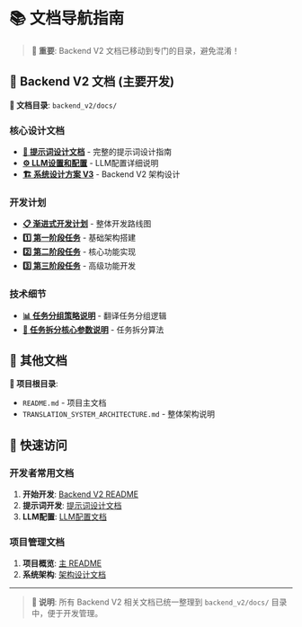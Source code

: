 # 📚 文档导航指南

> **🚀 重要**: Backend V2 文档已移动到专门的目录，避免混淆！

## 🎯 Backend V2 文档 (主要开发)

**📁 文档目录**: `backend_v2/docs/`

### 核心设计文档
- **[🎯 提示词设计文档](backend_v2/docs/prompt_design.md)** - 完整的提示词设计指南
- **[⚙️ LLM设置和配置](backend_v2/docs/LLM_SETTINGS_AND_PROMPT_CONFIG.md)** - LLM配置详细说明
- **[🏗️ 系统设计方案 V3](backend_v2/docs/系统设计方案_v3.md)** - Backend V2 架构设计

### 开发计划
- **[📋 渐进式开发计划](backend_v2/docs/渐进式开发计划.md)** - 整体开发路线图
- **[1️⃣ 第一阶段任务](backend_v2/docs/第一阶段任务.md)** - 基础架构搭建
- **[2️⃣ 第二阶段任务](backend_v2/docs/第二阶段任务.md)** - 核心功能实现
- **[3️⃣ 第三阶段任务](backend_v2/docs/第三阶段任务.md)** - 高级功能开发

### 技术细节
- **[📊 任务分组策略说明](backend_v2/docs/任务分组策略说明.md)** - 翻译任务分组逻辑
- **[🔧 任务拆分核心参数说明](backend_v2/docs/任务拆分核心参数说明.md)** - 任务拆分算法

## 📁 其他文档

**📁 项目根目录**:
- `README.md` - 项目主文档
- `TRANSLATION_SYSTEM_ARCHITECTURE.md` - 整体架构说明

## 🚀 快速访问

### 开发者常用文档
1. **开始开发**: [Backend V2 README](backend_v2/README.md)
2. **提示词开发**: [提示词设计文档](backend_v2/docs/prompt_design.md)
3. **LLM配置**: [LLM配置文档](backend_v2/docs/LLM_SETTINGS_AND_PROMPT_CONFIG.md)

### 项目管理文档
1. **项目概览**: [主 README](README.md)
2. **系统架构**: [架构设计文档](TRANSLATION_SYSTEM_ARCHITECTURE.md)

---

> **📝 说明**: 所有 Backend V2 相关文档已统一整理到 `backend_v2/docs/` 目录中，便于开发管理。